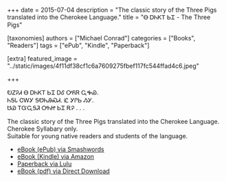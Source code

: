 +++
date = 2015-07-04
description = "The classic story of the Three Pigs translated into the Cherokee Language."
title = "Ꮎ ᎠᏂᏦᎢ ᏏᏆ - The Three Pigs"

[taxonomies]
authors = ["Michael Conrad"]
categories = ["Books", "Readers"]
tags = ["ePub", "Kindle", "Paperback"]

[extra]
featured_image = "../static/images/4f11df38cf1c6a7609275fbef117fc544ffad4c6.jpeg"

+++

ᎧᏃᎮᏗ Ꮎ ᎠᏂᏦᎢ ᏏᏆ ᎠᎴ ᎤᏲᏒ ᏩᎭᏯ.  
ᏂᎦᏓ ᏣᎳᎩ ᎦᏬᏂᎯᏍᏗ. ᎥᏝ ᎩᎵᏏ ᏱᎩ.  
ᏌᏊ ᎢᏳᏩᎦᏘ ᎤᏂᏥ ᏏᏆ ᎡᎮ . . .
<!-- more -->  
The classic story of the Three Pigs translated into the Cherokee Language.  
Cherokee Syllabary only.  
Suitable for young native readers and students of the language.

* [eBook (ePub) via Smashwords](https://www.smashwords.com/books/view/556609)
* [eBook (Kindle) via Amazon](https://www.amazon.com/dp/B010Y769XA)
* [Paperback via Lulu](http://www.lulu.com/shop/michael-joyner/na-anijoi-sigwa-the-three-pigs/paperback/product-22265943.html)
* [eBook (pdf) via Direct Download](/pdfs/Na-Anijoi-Sigwa.pdf)
